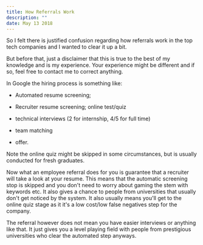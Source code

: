 ```yaml
---
title: How Referrals Work
description: ""
date: May 13 2018
---
```


So I felt there is justified confusion regarding how referrals work in the top 
tech companies and I wanted to clear it up a bit.

But before that, just a disclaimer that this is true to the best of my knowledge
 and is my experience. Your experience might be different and if so, feel free 
 to contact me to correct anything.

In Google the hiring process is something like: 

- Automated resume screening; 

- Recruiter resume screening; online test/quiz 

- technical interviews (2 for internship, 4/5 for full time) 

- team matching 

- offer.


Note the online quiz might be skipped in some circumstances, but 
is usually conducted for fresh graduates.

Now what an employee referral does for you is guarantee that a recruiter will 
take a look at your resume. This means that the automatic screening stop is 
skipped and you don't need to worry about gaming the stem with keywords etc. 
It also gives a chance to people from universities that usually don't get 
noticed by the system. It also usually means you'll get to the online quiz 
stage as it it's a low cost/low false negatives step for the company.

The referral however does not mean you have easier interviews or anything like 
that. It just gives you a level playing field with people from prestigious 
universities who clear the automated step anyways.
